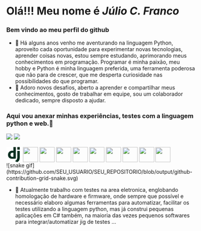 # Olá!!! Meu nome é *Júlio C. Franco*
### Bem vindo ao meu perfil do github
- 🌱 Há alguns anos venho me aventurando na linguagem Python, aproveito cada oportunidade para experimentar novas tecnologias, aprender coisas novas, estou sempre estudando, aprimorando meus conhecimentos em programação. Programar é minha paixão, meu hobby e Python é minha linguagem preferida, uma ferramenta poderosa que não para de crescer, que me desperta curiosidade nas possibilidades do que programar. 
- 👯 Adoro novos desafios, aberto a aprender e compartilhar meus conhecimentos, gosto de trabalhar em equipe, sou um colaborador dedicado, sempre disposto a ajudar.

### Aqui vou anexar minhas experiências, testes com a linguagem python e web.🥳

<div>
  <img height="180em" src="https://github-readme-stats.vercel.app/api?username=jcfprogramador&theme=tokyonight&show_icons=true&include_all_commits=tru&count_private=true">
  <img height="180em" src="https://github-readme-stats.vercel.app/api/top-langs/?username=jcfprogramador&layout=compact&langs_count=16&theme=aura">
</div>

<div style="display: inline_block"><br> 
  <img align="center" height="40" width="40" src="https://raw.githubusercontent.com/devicons/devicon/master/icons/django/django-plain.svg">
  <img align="center" height="40" width="40" src="https://cdn.jsdelivr.net/gh/devicons/devicon/icons/flask/flask-original-wordmark.svg">
  <img align="center" height="40" width="40" src="https://cdn.jsdelivr.net/gh/devicons/devicon/icons/mysql/mysql-original-wordmark.svg">
  <img align="center" height="40" width="40" src="https://cdn.jsdelivr.net/gh/devicons/devicon/icons/pandas/pandas-original-wordmark.svg">
  <img align="center" height="40" width="40" src="https://cdn.jsdelivr.net/gh/devicons/devicon/icons/postgresql/postgresql-plain-wordmark.svg">
  <img align="center" height="40" width="40" src="https://cdn.jsdelivr.net/gh/devicons/devicon/icons/python/python-original.svg">
  <img align="center" height="40" width="40" src="https://cdn.jsdelivr.net/gh/devicons/devicon/icons/qt/qt-original.svg">          
  <img align="center" height="40" width="40" src="https://cdn.jsdelivr.net/gh/devicons/devicon/icons/vscode/vscode-original.svg">
  <img align="center" height="40" width="40" src="https://cdn.jsdelivr.net/gh/devicons/devicon/icons/pytest/pytest-plain-wordmark.svg">
  <img align="center" height="40" width="40" src="https://cdn.jsdelivr.net/gh/devicons/devicon/icons/markdown/markdown-original.svg">
                    
</div>
![snake gif](https://github.com/SEU_USUARIO/SEU_REPOSITORIO/blob/output/github-contribution-grid-snake.svg)
<br>         

- 🔭 Atualmente trabalho com testes na area eletronica, englobando homologação de hardware e firmware, onde sempre que possível e necessário elaboro algumas ferramentas para automatizar, facilitar os testes utilizando a linguagem python, mas já construi pequenas aplicações em C# também, na maioria das vezes pequenos softwares para integrar/automatizar jig de testes ...

